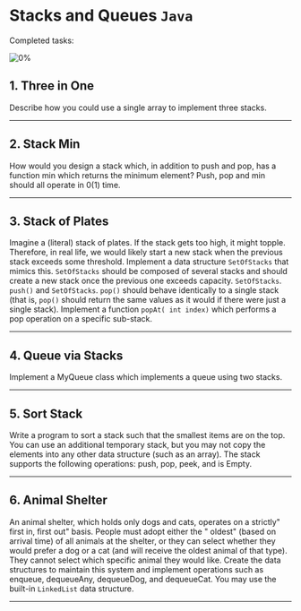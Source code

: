 # Stacks and Queues `Java`

Completed tasks:

![0%](https://progress-bar.dev/0)

## 1. Three in One

Describe how you could use a single array to implement three stacks.

<hr/>

## 2. Stack Min

How would you design a stack which, in addition to push and pop, has a function min which returns the minimum element? Push, pop and min
should all operate in 0(1) time.

<hr/>

## 3. Stack of Plates

Imagine a (literal) stack of plates. If the stack gets too high, it might topple. Therefore, in real life, we would likely start a new stack
when the previous stack exceeds some threshold. Implement a data structure `SetOfStacks` that mimics this. `SetOfStacks` should be composed
of several stacks and should create a new stack once the previous one exceeds capacity. `SetOfStacks`. `push()` and `SetOfStacks`. `pop()`
should behave identically to a single stack (that is, `pop()` should return the same values as it would if there were just a single stack).
Implement a function `popAt( int index)` which performs a pop operation on a specific sub-stack.

<hr/>

## 4. Queue via Stacks

Implement a MyQueue class which implements a queue using two stacks.

<hr/>

## 5. Sort Stack

Write a program to sort a stack such that the smallest items are on the top. You can use an additional temporary stack, but you may not copy
the elements into any other data structure
(such as an array). The stack supports the following operations: push, pop, peek, and is Empty.

<hr/>

## 6. Animal Shelter

An animal shelter, which holds only dogs and cats, operates on a strictly" first in, first out" basis. People must adopt either the "
oldest" (based on arrival time) of all animals at the shelter, or they can select whether they would prefer a dog or a cat (and will receive
the oldest animal of that type). They cannot select which specific animal they would like. Create the data structures to maintain this
system and implement operations such as enqueue, dequeueAny, dequeueDog, and dequeueCat. You may use the built-in `LinkedList` data
structure.

<hr/>
